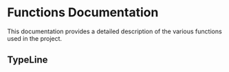 # Functions Documentation

This documentation provides a detailed description of the various functions used in the project.

## TypeLine


